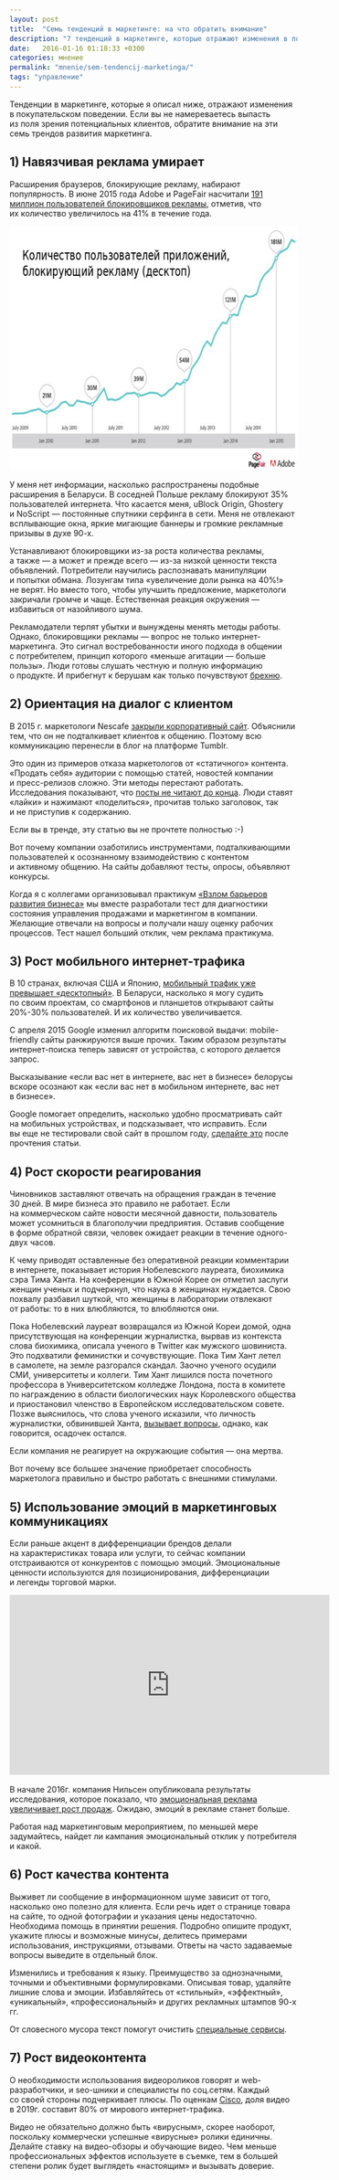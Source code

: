 ```yaml
---
layout: post
title:  "Семь тенденций в маркетинге: на что обратить внимание"
description: "7 тенденций в маркетинге, которые отражают изменения в покупательском поведении.  Посмотрите иначе на привычные модели организации маркетинга."
date:   2016-01-16 01:18:33 +0300
categories: мнение
permalink: "mnenie/sem-tendencij-marketinga/"
tags: "управление"
---
```


<p>Тенденции в&nbsp;маркетинге, которые я&nbsp;описал ниже, отражают изменения в&nbsp;покупательском поведении. Если вы&nbsp;не&nbsp;намереваетесь выпасть из&nbsp;поля зрения потенциальных клиентов, обратите внимание на&nbsp;эти семь трендов развития маркетинга.</p> <!--more-->
<h2>1) Навязчивая реклама умирает</h2>
<p>Расширения браузеров, блокирующие рекламу, набирают популярность. В&nbsp;июне 2015 года Adobe и&nbsp;PageFair насчитали <a href="http://downloads.pagefair.com/reports/2015_report-the_cost_of_ad_blocking.pdf" target="_blank">191 миллион пользователей блокировщиков рекламы</a>, отметив, что их&nbsp;количество увеличилось на&nbsp;41% в&nbsp;течение года.</p>
<img src="/images/sem1.jpg" alt="Рост пользователей AdBlock" width="695" height="427" />

 <p>У&nbsp;меня нет информации, насколько распространены подобные расширения в&nbsp;Беларуси. В&nbsp;соседней Польше рекламу блокируют&nbsp;35% пользователей интернета. Что касается меня, uBlock Origin, Ghostery и&nbsp;NoScript&nbsp;— постоянные спутники серфинга в&nbsp;сети. Меня не&nbsp;отвлекают всплывающие окна, яркие мигающие баннеры и&nbsp;громкие рекламные призывы в&nbsp;духе <nobr>90-х.</nobr> 
</p>
<p>Устанавливают блокировщики из-за роста количества рекламы, а&nbsp;также&nbsp;— а&nbsp;может и&nbsp;прежде всего&nbsp;— из-за низкой ценности текста объявлений. Потребители научились распознавать манипуляции и&nbsp;попытки обмана. Лозунгам типа «увеличение доли рынка на&nbsp;40%!» не&nbsp;верят. Но&nbsp;вместо того, чтобы улучшить предложение, маркетологи закричали громче и&nbsp;чаще. Естественная реакция окружения&nbsp;— избавиться от&nbsp;назойливого шума.</p>
<p>Рекламодатели терпят убытки и&nbsp;вынуждены менять методы работы. Однако, блокировщики рекламы&nbsp;— вопрос не&nbsp;только интернет-маркетинга. Это сигнал востребованности иного подхода в&nbsp;общении с&nbsp;потребителем, принцип которого «меньше агитации&nbsp;— больше пользы». Люди готовы слушать честную и&nbsp;полную информацию о&nbsp;продукте. И&nbsp;прибегнут к&nbsp;берушам как только почувствуют <a href="http://www.bartoshevich.by/mnenie/otlichie-marketologa-ot-brexuna/">брехню</a>.</p>
<h2>2) Ориентация на&nbsp;диалог с&nbsp;клиентом</h2>
<p>В&nbsp;2015&nbsp;г. маркетологи Nescafe <a href="https://vc.ru/n/nescafe-tumblr" target="_blank">закрыли корпоративный сайт</a>. Объяснили тем, что он&nbsp;не&nbsp;подталкивает клиентов к&nbsp;общению. Поэтому всю коммуникацию перенесли в&nbsp;блог на&nbsp;платформе Tumblr.</p>
<p>Это один из&nbsp;примеров отказа маркетологов от&nbsp;«статичного» контента. «Продать себя» аудитории с&nbsp;помощью статей, новостей компании и&nbsp;пресс-релизов сложно. Эти методы перестают работать. Исследования показывают, что <a href="http://lifehacker.ru/2013/08/07/endless/" target="_blank">посты не&nbsp;читают до&nbsp;конца</a>. Люди ставят «лайки» и&nbsp;нажимают «поделиться», прочитав только заголовок, так и&nbsp;не&nbsp;приступив к&nbsp;содержанию.</p>
<div class="hip">Если вы&nbsp;в&nbsp;тренде, эту статью вы&nbsp;не&nbsp;прочтете полностью :-) </div>
<p>Вот почему компании озаботились инструментами, подталкивающими пользователей к&nbsp;осознанному взаимодействию с&nbsp;контентом и&nbsp;активному общению. На&nbsp;сайты добавляют тесты, опросы, объявляют конкурсы.</p>
<p>Когда я&nbsp;с&nbsp;коллегами организовывал практикум <a href="http://www.bartoshevich.by/opyt/vzlom-barerov-biznesa/">«Взлом барьеров развития бизнеса»</a> мы&nbsp;вместе разработали тест для диагностики состояния управления продажами и&nbsp;маркетингом в&nbsp;компании. Желающие отвечали на&nbsp;вопросы и&nbsp;получали нашу оценку рабочих процессов. Тест нашел больший отклик, чем реклама практикума.</p>
<h2>3) Рост мобильного интернет-трафика</h2>
<p>В&nbsp;10&nbsp;странах, включая США и&nbsp;Японию, <a href="http://searchengineland.com/its-official-google-says-more-searches-now-on-mobile-than-on-desktop-220369" target="_blank">мобильный трафик уже превышает «десктопный»</a>. В&nbsp;Беларуси, насколько я&nbsp;могу судить по&nbsp;своим проектам, со&nbsp;смартфонов и&nbsp;планшетов открывают сайты 20%-30% пользователей. И&nbsp;их&nbsp;количество увеличивается.</p>
<p>С&nbsp;апреля 2015 Google изменил алгоритм поисковой выдачи: mobile-friendly сайты ранжируются выше прочих. Таким образом результаты интернет-поиска теперь зависят от&nbsp;устройства, с&nbsp;которого делается запрос.</p>
<p>Высказывание «если вас нет в&nbsp;интернете, вас нет в&nbsp;бизнесе» белорусы вскоре осознают как «если вас нет в&nbsp;мобильном интернете, вас нет в&nbsp;бизнесе».</p>
<p>Google помогает определить, насколько удобно просматривать сайт на&nbsp;мобильных устройствах, и&nbsp;подсказывает, что исправить. Если вы&nbsp;еще не&nbsp;тестировали свой сайт в&nbsp;прошлом году, <a href="http://www.google.com/webmasters/tools/mobile-friendly/" target="_blank">сделайте это</a> после прочтения статьи.</p>
<h2>4) Рост скорости реагирования</h2>
<p>Чиновников заставляют отвечать на&nbsp;обращения граждан в&nbsp;течение 30&nbsp;дней. В&nbsp;мире бизнеса это правило не&nbsp;работает. Если на&nbsp;коммерческом сайте новости месячной давности, пользователь может усомниться в&nbsp;благополучии предприятия. Оставив сообщение в&nbsp;форме обратной связи, человек ожидает реакции в&nbsp;течение одного-двух часов.</p>
<p>К&nbsp;чему приводят оставленные без оперативной реакции комментарии в&nbsp;интернете, показывает история Нобелевского лауреата, биохимика сэра Тима Ханта. На&nbsp;конференции в&nbsp;Южной Корее он&nbsp;отметил заслуги женщин ученых и&nbsp;подчеркнул, что наука в&nbsp;женщинах нуждается. Свою похвалу разбавил шуткой, что женщины в&nbsp;лаборатории отвлекают от&nbsp;работы: то&nbsp;в&nbsp;них влюбляются, то&nbsp;влюбляются они.</p>
<p>Пока Нобелевский лауреат возвращался из&nbsp;Южной Кореи домой, одна присутствующая на&nbsp;конференции журналистка, вырвав из&nbsp;контекста слова биохимика, описала ученого в&nbsp;Twitter как мужского шовиниста. Это подхватили феминистки и&nbsp;сочувствующие. Пока Тим Хант летел в&nbsp;самолете, на&nbsp;земле разгорался скандал. Заочно ученого осудили СМИ, университеты и&nbsp;коллеги. Тим Хант лишился поста почетного профессора в&nbsp;Университетском колледже Лондона, поста в&nbsp;комитете по&nbsp;награждению в&nbsp;области биологических наук Королевского общества и&nbsp;приостановил членство в&nbsp;Европейском исследовательском совете. Позже выяснилось, что слова ученого исказили, что личность журналистки, обвинившей Ханта, <a href="http://www.svoboda.mobi/a/27101883.html" target="_blank">вызывает вопросы</a>, однако, как говорится, осадочек остался.</p>
<div class="hip">Если компания не&nbsp;реагирует на&nbsp;окружающие события&nbsp;— она мертва.</div>
<p>Вот почему все большее значение приобретает способность маркетолога правильно и&nbsp;быстро работать с&nbsp;внешними стимулами.</p>
<h2>5) Использование эмоций в&nbsp;маркетинговых коммуникациях</h2>
<p>Если раньше акцент в&nbsp;дифференциации брендов делали на&nbsp;характеристиках товара или услуги, то&nbsp;сейчас компании отстраиваются от&nbsp;конкурентов с&nbsp;помощью эмоций. Эмоциональные ценности используются для позиционирования, дифференциации и&nbsp;легенды торговой марки.</p>
<p><div class="video"><iframe width="560" height="315" src="https://www.youtube.com/embed/zvgyWsSQOh8?rel=0" frameborder="0" allowfullscreen></iframe></div></p>
<p>В&nbsp;начале 2016г. компания Нильсен опубликовала результаты исследования, которое показало, что <a href="http://www.nielsen.com/us/en/insights/news/2016/were-ruled-by-our-emotions-and-so-are-the-ads-we-watch.html" target="_blank">эмоциональная реклама увеличивает рост продаж</a>. Ожидаю, эмоций в&nbsp;рекламе станет больше.</p>
<p>Работая над маркетинговым мероприятием, по&nbsp;меньшей мере задумайтесь, найдет&nbsp;ли кампания эмоциональный отклик у&nbsp;потребителя и&nbsp;какой.</p>
<h2>6) Рост качества контента</h2>
<p>Выживет&nbsp;ли сообщение в&nbsp;информационном шуме зависит от&nbsp;того, насколько оно полезно для клиента. Если речь идет о&nbsp;странице товара на&nbsp;сайте, то&nbsp;одной фотографии и&nbsp;указания цены недостаточно. Необходима помощь в&nbsp;принятии решения. Подробно опишите продукт, укажите плюсы и&nbsp;возможные минусы, делитесь примерами использования, инструкциями, отзывами. Ответы на&nbsp;часто задаваемые вопросы выведите в&nbsp;отдельный блок.</p>
<p>Изменились и&nbsp;требования к&nbsp;языку. Преимущество за&nbsp;однозначными, точными и&nbsp;объективными формулировками. Описывая товар, удаляйте лишние слова и&nbsp;эмоции. Избавляйтесь от&nbsp;«стильный», «эффектный», «уникальный», «профессиональный» и&nbsp;других рекламных штампов <nobr>90-х</nobr> гг.</p>
<p>От&nbsp;словесного мусора текст помогут очистить <a href="http://www.bartoshevich.by/mnenie/dlya-tex-kto-pishet/">специальные сервисы</a>.</p>
<h2>7) Рост видеоконтента</h2>
<p>О&nbsp;необходимости использования видеороликов говорят и&nbsp;web-разработчики, и&nbsp;seo-шники и&nbsp;специалисты по&nbsp;соц.сетям. Каждый со&nbsp;своей стороны подчеркивает плюсы. По&nbsp;оценкам <a href="http://www.cisco.com/c/en/us/solutions/collateral/service-provider/ip-ngn-ip-next-generation-network/white_paper_c11-481360.html" target="_blank">Cisco</a>, доля видео в&nbsp;2019г. составит&nbsp;80% от&nbsp;мирового интернет-трафика.</p>
<p>Видео не&nbsp;обязательно должно быть «вирусным», скорeе наоборот, поскольку коммерчески успешные «вирусные» ролики единичны. Делайте ставку на&nbsp;видео-обзоры и&nbsp;обучающие видео. Чем меньше профессиональных эффектов используете в&nbsp;съемке, тем в&nbsp;большей степени ролик будет выглядеть «настоящим» и&nbsp;вызывать доверие.</p>

